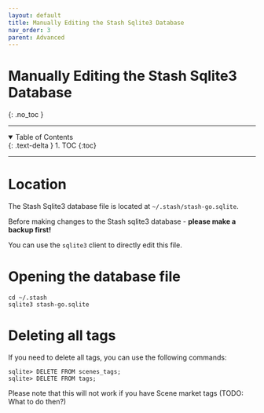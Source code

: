 ```yaml
---
layout: default
title: Manually Editing the Stash Sqlite3 Database
nav_order: 3
parent: Advanced
---
```

# **Manually Editing the Stash Sqlite3 Database**
{: .no_toc }

---

<details open markdown="block">
  <summary>
    Table of Contents
  </summary>
  {: .text-delta }
1. TOC
{:toc}
</details>

---

# Location

The Stash Sqlite3 database file is located at `~/.stash/stash-go.sqlite`.

Before making changes to the Stash sqlite3 database - **please make a backup first!**

You can use the `sqlite3` client to directly edit this file.

# Opening the database file

```
cd ~/.stash
sqlite3 stash-go.sqlite
```

# Deleting all tags

If you need to delete all tags, you can use the following commands:

```
sqlite> DELETE FROM scenes_tags;
sqlite> DELETE FROM tags;
```

Please note that this will not work if you have Scene market tags (TODO: What to do then?)